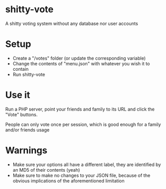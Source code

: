 # shitty-vote

A shitty voting system without any database nor user accounts

# Setup
- Create a "/votes" folder (or update the corresponding variable)
- Change the contents of "menu.json" with whatever you wish it to contain
- Run shitty-vote

# Use it
Run a PHP server, point your friends and family to its URL and click the "Vote" buttons.

People can only vote once per session, which is good enough for a family and/or friends usage

# Warnings
- Make sure your options all have a different label, they are identified by an MD5 of their contents (yeah)
- Make sure to make no changes to your JSON file, because of the obvious implications of the aforementioned limitation


